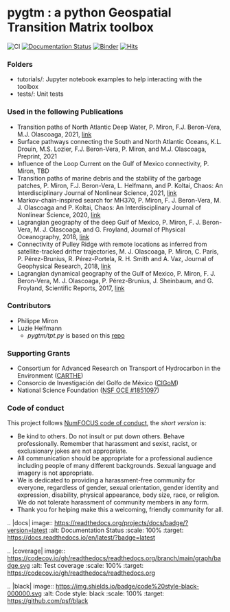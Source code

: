 # pygtm : a python Geospatial Transition Matrix toolbox

![CI](https://github.com/philippemiron/pygtm/actions/workflows/ci.yml/badge.svg)
[![Documentation Status](https://readthedocs.org/projects/geophysical-transition-matrix/badge/?version=latest)](https://geophysical-transition-matrix.readthedocs.io/en/latest/?badge=latest)
[![Binder](https://mybinder.org/badge_logo.svg)](https://mybinder.org/v2/gh/philippemiron/pygtm/main?filepath=tutorials%2F)
[![Hits](https://hits.seeyoufarm.com/api/count/incr/badge.svg?url=https%3A%2F%2Fgithub.com%2Fphilippemiron%2Fpygtm&count_bg=%2379C83D&title_bg=%23555555&icon=staticman.svg&icon_color=%23E7E7E7&title=hits&edge_flat=false)](https://hits.seeyoufarm.com)

### Folders
- tutorials/: Jupyter notebook examples to help interacting with the toolbox
- tests/: Unit tests

### Used in the following Publications
- Transition paths of North Atlantic Deep Water, P. Miron, F.J. Beron-Vera, M.J. Olascoaga, 2021, [link](https://doi.org/10.1175/JTECH-D-22-0022.1)
- Surface pathways connecting the South and North Atlantic Oceans, K.L. Drouin, M.S. Lozier, F.J. Beron-Vera, P. Miron, and M.J. Olascoaga, Preprint, 2021
- Influence of the Loop Current on the Gulf of Mexico connectivity, P. Miron, TBD
- Transition paths of marine debris and the stability of the garbage patches, P. Miron, F.J. Beron-Vera, L. Helfmann, and P. Koltai, Chaos: An Interdisciplinary Journal of Nonlinear Science, 2021, [link](https://aip.scitation.org/doi/10.1063/5.0030535)
- Markov-chain-inspired search for MH370, P. Miron, F. J. Beron-Vera, M. J. Olascoaga and P. Koltai, Chaos: An Interdisciplinary Journal of Nonlinear Science, 2020, [link](https://aip.scitation.org/doi/10.1063/1.5092132)
- Lagrangian geography of the deep Gulf of Mexico, P. Miron, F. J. Beron-Vera, M. J. Olascoaga, and G. Froyland, Journal of Physical Oceanography, 2018, [link](https://journals.ametsoc.org/doi/10.1175/JPO-D-18-0073.1)
- Connectivity of Pulley Ridge with remote locations as inferred from satellite-tracked drifter trajectories, M. J. Olascoaga, P. Miron, C. Paris, P. Pérez-Brunius, R. Pérez-Portela, R. H. Smith and A. Vaz, Journal of Geophysical Research, 2018, [link](https://agupubs.onlinelibrary.wiley.com/doi/abs/10.1029/2018JC014057)
- Lagrangian dynamical geography of the Gulf of Mexico, P. Miron, F. J. Beron-Vera, M. J. Olascoaga, P. Pérez-Brunius, J. Sheinbaum, and G. Froyland, Scientific Reports, 2017, [link](https://www.nature.com/articles/s41598-017-07177-w)

### Contributors
- Philippe Miron
- Luzie Helfmann
  - *pygtm/tpt.py* is based on this [repo](https://github.com/LuzieH/pytpt)

### Supporting Grants
- Consortium for Advanced Research on Transport of Hydrocarbon in the Environment ([CARTHE](http://carthe.org/))
- Consorcio de Investigación del Golfo de México ([CIGoM](https://cigom.org/en/))
- National Science Foundation ([NSF OCE #1851097](https://www.nsf.gov/awardsearch/showAward?AWD_ID=1851097))

### Code of conduct
This project follows [NumFOCUS code of conduct](https://numfocus.org/code-of-conduct), the *short version* is:
- Be kind to others. Do not insult or put down others. Behave professionally. Remember that harassment and sexist, racist, or exclusionary jokes are not appropriate.
- All communication should be appropriate for a professional audience including people of many different backgrounds. Sexual language and imagery is not appropriate.
- We is dedicated to providing a harassment-free community for everyone, regardless of gender, sexual orientation, gender identity and expression, disability, physical appearance, body size, race, or religion. We do not tolerate harassment of community members in any form.
- Thank you for helping make this a welcoming, friendly community for all.

.. |docs| image:: https://readthedocs.org/projects/docs/badge/?version=latest
    :alt: Documentation Status
    :scale: 100%
    :target: https://docs.readthedocs.io/en/latest/?badge=latest

.. |coverage| image:: https://codecov.io/gh/readthedocs/readthedocs.org/branch/main/graph/badge.svg
    :alt: Test coverage
    :scale: 100%
    :target: https://codecov.io/gh/readthedocs/readthedocs.org

.. |black|  image:: https://img.shields.io/badge/code%20style-black-000000.svg
    :alt: Code style: black
    :scale: 100%
    :target: https://github.com/psf/black
